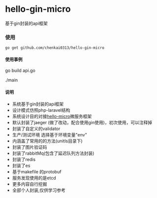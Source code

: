 # hello-gin-micro
基于gin封装的api框架


### 使用
```
go get github.com/chenkai0313/hello-gin-micro
```

#### 使用事例
go build api.go

./main

#### 说明
- 系统基于gin封装的api框架
- 设计模式仿照php-laravel结构
- 系统设计目的对接[hello-micro](https://github.com/chenkai0313/hello-micro)微服务框架
-  默认封装了jaeger (做了改动，配合使用gin使用)，初次使用，可以注释掉
- 封装了自定义的validator
- 生产/测试环境 选择基于环境变量"env"
- 内涵盖了常用的的方法(unitls目录下)
- 封装了图片验证码
- 封装了rabbitMq(包含了延迟队列方法封装)
- 封装了redis
- 封装了es
- 基于makefile 的protobuf
- 服务发现使用的是etcd
- 更多内容自行挖掘
- 全部个人封装,仅供学习参考